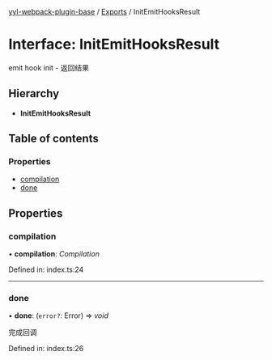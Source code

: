 [yyl-webpack-plugin-base](../README.md) / [Exports](../modules.md) / InitEmitHooksResult

# Interface: InitEmitHooksResult

emit hook init - 返回结果

## Hierarchy

* **InitEmitHooksResult**

## Table of contents

### Properties

- [compilation](initemithooksresult.md#compilation)
- [done](initemithooksresult.md#done)

## Properties

### compilation

• **compilation**: *Compilation*

Defined in: index.ts:24

___

### done

• **done**: (`error?`: Error) => *void*

完成回调

Defined in: index.ts:26

